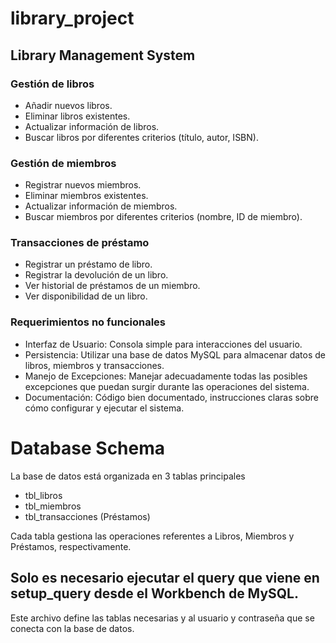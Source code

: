 # library_project

## **Library Management System**

### Gestión de libros
- Añadir nuevos libros.
- Eliminar libros existentes.
- Actualizar información de libros. 
- Buscar libros por diferentes criterios (título, autor, ISBN).

### Gestión de miembros
- Registrar nuevos miembros.
- Eliminar miembros existentes.
- Actualizar información de miembros.
- Buscar miembros por diferentes criterios (nombre, ID de miembro).

### Transacciones de préstamo
- Registrar un préstamo de libro.
- Registrar la devolución de un libro. 
- Ver historial de préstamos de un miembro.
- Ver disponibilidad de un libro.
 
### Requerimientos no funcionales  
- Interfaz de Usuario: Consola simple para interacciones del usuario.
- Persistencia: Utilizar una base de datos MySQL para almacenar datos de libros, miembros y transacciones.
- Manejo de Excepciones: Manejar adecuadamente todas las posibles excepciones que puedan surgir durante las operaciones del sistema.
- Documentación: Código bien documentado, instrucciones claras sobre cómo configurar y ejecutar el sistema.

# Database Schema

La base de datos está organizada en 3 tablas principales
  - tbl_libros
  - tbl_miembros
  - tbl_transacciones (Préstamos)

Cada tabla gestiona las operaciones referentes a Libros, Miembros y Préstamos, respectivamente.

## Solo es necesario ejecutar el query que viene en setup_query desde el Workbench de MySQL.

Este archivo define las tablas necesarias y al usuario y contraseña que se conecta con la base de datos.
